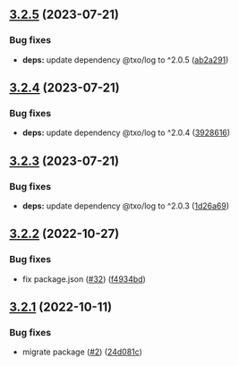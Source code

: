 ## [3.2.5](https://github.com/technology-studio/service-graphql-peer/compare/v3.2.4...v3.2.5) (2023-07-21)


### Bug fixes

* **deps:** update dependency @txo/log to ^2.0.5 ([ab2a291](https://github.com/technology-studio/service-graphql-peer/commit/ab2a291827691a3244ebfac28e2b06397a320707))

## [3.2.4](https://github.com/technology-studio/service-graphql-peer/compare/v3.2.3...v3.2.4) (2023-07-21)


### Bug fixes

* **deps:** update dependency @txo/log to ^2.0.4 ([3928616](https://github.com/technology-studio/service-graphql-peer/commit/392861687f4dd891b6330763f32aff1834cd9897))

## [3.2.3](https://github.com/technology-studio/service-graphql-peer/compare/v3.2.2...v3.2.3) (2023-07-21)


### Bug fixes

* **deps:** update dependency @txo/log to ^2.0.3 ([1d26a69](https://github.com/technology-studio/service-graphql-peer/commit/1d26a69588a4b056bbb603651bb0559427fbe68d))

## [3.2.2](https://github.com/technology-studio/service-graphql-peer/compare/v3.2.1...v3.2.2) (2022-10-27)


### Bug fixes

* fix package.json ([#32](https://github.com/technology-studio/service-graphql-peer/issues/32)) ([f4934bd](https://github.com/technology-studio/service-graphql-peer/commit/f4934bdb503f3f199f54f440b15a3657cb420a0d))

## [3.2.1](https://github.com/technology-studio/service-graphql-peer/compare/v3.2.0...v3.2.1) (2022-10-11)


### Bug fixes

* migrate package ([#2](https://github.com/technology-studio/service-graphql-peer/issues/2)) ([24d081c](https://github.com/technology-studio/service-graphql-peer/commit/24d081cc84705c2804f1457290493c296f9d06b2))
